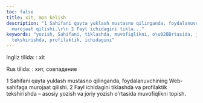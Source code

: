 ```yaml
---
toc: false
title: xit, mos kelish
description: "1 Sahifani qayta yuklash mustasno qilinganda, foydalanuvchining Web-sahifaga
  murojaat qilishi.\r\n 2 Fayl ichidagini tikla..."
keywords: "yozish, Sahifani, tiklashda, muvofiqlikni, o\u02BBrtasida, joriy, asosiy,
  tekshirishda, profilaktik, ichidagini"
---
```


Ingliz tilida:
:   xit

Rus tilida:
:   хит, совпадение

1 Sahifani qayta yuklash mustasno qilinganda, foydalanuvchining Web-sahifaga murojaat qilishi.
 2 Fayl ichidagini tiklashda va profilaktik tekshirishda – asosiy yozish va joriy yozish oʻrtasida muvofiqlikni topish.